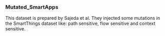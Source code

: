 ### Mutated_SmartApps
This dataset is prepared by Sajeda et al. They injected some mutations in the SmartThings dataset like: path sensitive, flow sensitive and context sensitive.

